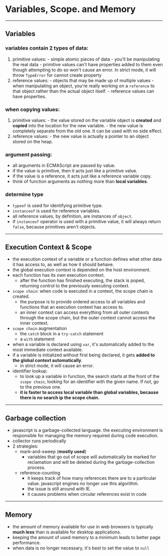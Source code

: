 # Variables, Scope. and Memory

***

## Variables

### variables contain 2 types of data:
  1. primitive values:
    - simple atomic pieces of data
    - you'll be manipulating the real data
    - primitive values can't have properties added to them even though attempting to do so won't cause an error. In strict mode, it will throw `TypeError` for cannot create property
  2. reference values:
    - objects that may be made up of multiple values
    - when manipulating an object, you're really working on a `reference` to that object rather than the actual object itself.
    - reference values can have properties.

### when copying values:
  1. primitive values:
    - the value stored on the variable object is **created** and **copied** into the location for the new variable.
    - the new value is completely separate from the old one. It can be used with no side effect.
  2. reference values:
    - the new value is actually a pointer to an object stored on the heap.

### argument passing:
- all arguments in ECMAScript are passed by value.
- if the value is primitive, then it acts just like a primitive value.
- if the value is a reference, it acts just like a reference variable copy.
- think of function arguments as nothing more than **local variables**.

### determine type
- `typeof` is used for identifying primitive type.
- `instanceof` is used for reference variables.
- all reference values, by definition, are instances of `object`.
- if `instanceof` operator is used with a primitive value, it will always return `false`, because primitives aren't objects.

***

## Execution Context & Scope
- the execution context of a variable or a function defines what other data it has access to, as well as how it should behave.
- the global execution context is depended on the host environment.
- each function has its own execution context.
  - after the function has finished executing, the stack is poped, returning control to the previously executing context.
- `scope chain`: when code is executed in a context, the scope chain is created.
  - the purpose is to provide ordered access to all variables and functions that an execution context has access to.
  - an inner context can access everything from all outer contexts through the scope chain, but the outer context cannot access the inner context.
- `scope chain` augmentation
  - the `catch` block in a `try-catch` statement
  - a `with` statement
- when a variable is declared using `var`, it's automatically added to the most immediate context available.
- if a variable is initialized without first being declared, it gets **added to the global context automatically**.
  - in strict mode, it will cause an error.
- identifier lookup:
  - to look up a variable in function, the search starts at the front of the `scope chain`, looking for an identifier with the given name. If not, go to the previous one.
  - **it is faster to access local variable than global variables, because there is no search ip the scope chain.**

***

## Garbage collection
- javascript is a garbage-collected language. the executing environment is responsible for managing the memory required during code execution.
- collector runs periodically
- 2 strategies:
  - mark-and-sweep (**mostly used**)
    - variables that go out of scope will automatically be marked for reclamation and will be deleted during the garbage-collection process.
  - reference-counting
    - it keeps track of how many references there are to a particular value. javascript engines no longer use this algorithm.
    - the issue is still around with IE.
    - it causes problems when circular references exist in code

***

## Memory
- the amount of memory available for use in web browsers is typically **much less** than is available for desktop applications.
- keeping the amount of used memory to a minimum leads to better page performance.
- when data is no longer necessary, it's best to set the value to `null`

